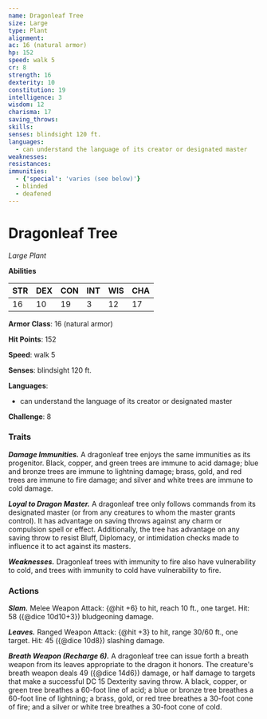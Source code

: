 ```yaml
---
name: Dragonleaf Tree
size: Large
type: Plant
alignment: 
ac: 16 (natural armor)
hp: 152
speed: walk 5
cr: 8
strength: 16
dexterity: 10
constitution: 19
intelligence: 3
wisdom: 12
charisma: 17
saving_throws:
skills:
senses: blindsight 120 ft.
languages:
  - can understand the language of its creator or designated master
weaknesses:
resistances:
immunities:
  - {'special': 'varies (see below)'}
  - blinded
  - deafened
---
```


# Dragonleaf Tree

*Large Plant*

**Abilities**

| STR | DEX | CON | INT | WIS | CHA |
| --- | --- | --- | --- | --- | --- |
| 16 | 10 | 19 | 3 | 12 | 17 |

**Armor Class**: 16 (natural armor)

**Hit Points**: 152

**Speed**: walk 5

**Senses**: blindsight 120 ft.

**Languages**:
  - can understand the language of its creator or designated master

**Challenge**: 8

### Traits
***Damage Immunities.*** A dragonleaf tree enjoys the same immunities as its progenitor. Black, copper, and green trees are immune to acid damage; blue and bronze trees are immune to lightning damage; brass, gold, and red trees are immune to fire damage; and silver and white trees are immune to cold damage.

***Loyal to Dragon Master.*** A dragonleaf tree only follows commands from its designated master (or from any creatures to whom the master grants control). It has advantage on saving throws against any charm or compulsion spell or effect. Additionally, the tree has advantage on any saving throw to resist Bluff, Diplomacy, or intimidation checks made to influence it to act against its masters.

***Weaknesses.*** Dragonleaf trees with immunity to fire also have vulnerability to cold, and trees with immunity to cold have vulnerability to fire.

### Actions
***Slam.*** Melee Weapon Attack: {@hit +6} to hit, reach 10 ft., one target. Hit: 58 ({@dice 10d10+3}) bludgeoning damage.

***Leaves.*** Ranged Weapon Attack: {@hit +3} to hit, range 30/60 ft., one target. Hit: 45 ({@dice 10d8}) slashing damage.

***Breath Weapon (Recharge 6).*** A dragonleaf tree can issue forth a breath weapon from its leaves appropriate to the dragon it honors. The creature's breath weapon deals 49 ({@dice 14d6}) damage, or half damage to targets that make a successful DC 15 Dexterity saving throw. A black, copper, or green tree breathes a 60-foot line of acid; a blue or bronze tree breathes a 60-foot line of lightning; a brass, gold, or red tree breathes a 30-foot cone of fire; and a silver or white tree breathes a 30-foot cone of cold.

